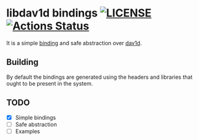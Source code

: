 # libdav1d bindings [![LICENSE](https://img.shields.io/badge/license-MIT-blue.svg)](LICENSE) [![Actions Status](https://github.com/rust-av/dav1d-rs/workflows/dav1d/badge.svg)](https://github.com/rust-av/dav1d-rs/actions)

It is a simple [binding][1] and safe abstraction over [dav1d][2].

## Building

By default the bindings are generated using the headers and libraries that ought to be present in the system.

## TODO
- [x] Simple bindings
- [ ] Safe abstraction
- [ ] Examples

[1]: https://github.com/rust-lang-nursery/rust-bindgen
[2]: https://code.videolan.org/videolan/dav1d

